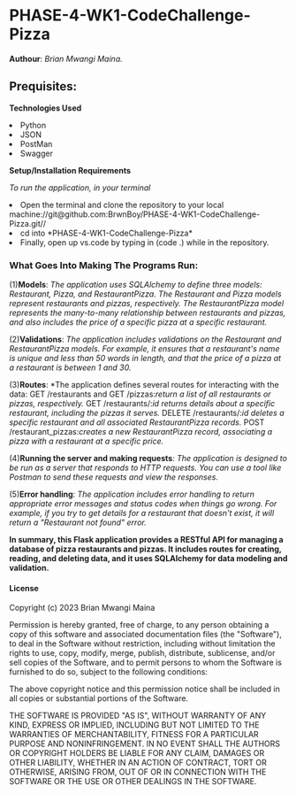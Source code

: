 # PHASE-4-WK1-CodeChallenge-Pizza
**Authour**: *Brian Mwangi Maina.*

## Prequisites:

**Technologies Used**

<li>Python
<li>JSON
<li>PostMan
<li>Swagger

**Setup/Installation Requirements**

*To run the application, in your terminal*

<li>Open the terminal and clone the repository to your local machine://git@github.com:BrwnBoy/PHASE-4-WK1-CodeChallenge-Pizza.git//
<li>cd into *PHASE-4-WK1-CodeChallenge-Pizza*
<li>Finally, open up vs.code by typing in (code .) while in the repository.

### What Goes Into Making The Programs Run:

(1)**Models**: *The application uses SQLAlchemy to define three models: Restaurant, Pizza, and RestaurantPizza. The Restaurant and Pizza models represent restaurants and pizzas, respectively. The RestaurantPizza model represents the many-to-many relationship between restaurants and pizzas, and also includes the price of a specific pizza at a specific restaurant.*

(2)**Validations**: *The application includes validations on the Restaurant and RestaurantPizza models. For example, it ensures that a restaurant's name is unique and less than 50 words in length, and that the price of a pizza at a restaurant is between 1 and 30.*

(3)**Routes**: *The application defines several routes for interacting with the data:
GET /restaurants and GET /pizzas:*return a list of all restaurants or pizzas, respectively.*
GET /restaurants/:*id returns details about a specific restaurant, including the pizzas it serves.*
DELETE /restaurants/:*id deletes a specific restaurant and all associated RestaurantPizza records.*
POST /restaurant_pizzas:*creates a new RestaurantPizza record, associating a pizza with a restaurant at a specific price.*

(4)**Running the server and making requests**: *The application is designed to be run as a server that responds to HTTP requests. You can use a tool like Postman to send these requests and view the responses.*

(5)**Error handling**: *The application includes error handling to return appropriate error messages and status codes when things go wrong. For example, if you try to get details for a restaurant that doesn't exist, it will return a "Restaurant not found" error.*

**In summary, this Flask application provides a RESTful API for managing a database of pizza restaurants and pizzas. It includes routes for creating, reading, and deleting data, and it uses SQLAlchemy for data modeling and validation.**

#### License 

Copyright (c) 2023 Brian Mwangi Maina

Permission is hereby granted, free of charge, to any person obtaining a copy
of this software and associated documentation files (the "Software"), to deal
in the Software without restriction, including without limitation the rights
to use, copy, modify, merge, publish, distribute, sublicense, and/or sell
copies of the Software, and to permit persons to whom the Software is
furnished to do so, subject to the following conditions:

The above copyright notice and this permission notice shall be included in all
copies or substantial portions of the Software.

THE SOFTWARE IS PROVIDED "AS IS", WITHOUT WARRANTY OF ANY KIND, EXPRESS OR
IMPLIED, INCLUDING BUT NOT LIMITED TO THE WARRANTIES OF MERCHANTABILITY,
FITNESS FOR A PARTICULAR PURPOSE AND NONINFRINGEMENT. IN NO EVENT SHALL THE
AUTHORS OR COPYRIGHT HOLDERS BE LIABLE FOR ANY CLAIM, DAMAGES OR OTHER
LIABILITY, WHETHER IN AN ACTION OF CONTRACT, TORT OR OTHERWISE, ARISING FROM,
OUT OF OR IN CONNECTION WITH THE SOFTWARE OR THE USE OR OTHER DEALINGS IN THE
SOFTWARE.
